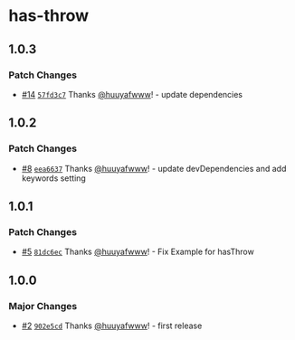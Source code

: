 # has-throw

## 1.0.3

### Patch Changes

- [#14](https://github.com/huuyafwww/has-throw/pull/14) [`57fd3c7`](https://github.com/huuyafwww/has-throw/commit/57fd3c70023fb4f8aba208dc3657a923eeb3d6b1) Thanks [@huuyafwww](https://github.com/huuyafwww)! - update dependencies

## 1.0.2

### Patch Changes

- [#8](https://github.com/huuyafwww/has-throw/pull/8) [`eea6637`](https://github.com/huuyafwww/has-throw/commit/eea66371411db80236ea4a98587b96b0220b5c23) Thanks [@huuyafwww](https://github.com/huuyafwww)! - update devDependencies and add keywords setting

## 1.0.1

### Patch Changes

- [#5](https://github.com/huuyafwww/has-throw/pull/5) [`81dc6ec`](https://github.com/huuyafwww/has-throw/commit/81dc6ec31759f593360f214b7f5cd8343b365cd6) Thanks [@huuyafwww](https://github.com/huuyafwww)! - Fix Example for hasThrow

## 1.0.0

### Major Changes

- [#2](https://github.com/huuyafwww/has-throw/pull/2) [`902e5cd`](https://github.com/huuyafwww/has-throw/commit/902e5cdbbfca2286962ec1d48eae0b3a284d2a50) Thanks [@huuyafwww](https://github.com/huuyafwww)! - first release
